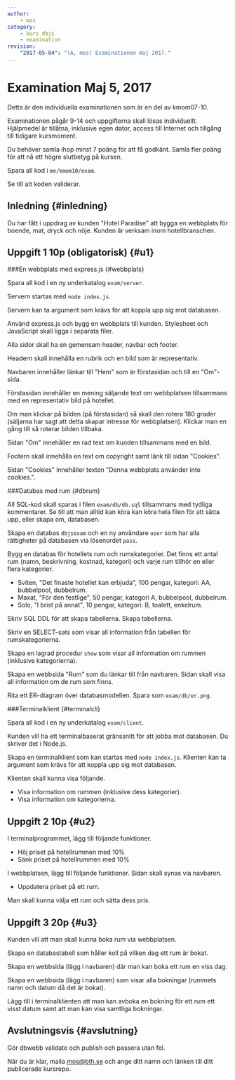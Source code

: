 ```yaml
---
author:
    - mos
category:
    - kurs dbjs
    - examination
revision:
    "2017-05-04": "(A, mos) Examinationen maj 2017."
...
```

Examination Maj 5, 2017
=======================================

Detta är den individuella examinationen som är en del av kmom07-10.

Examinationen pågår 9-14 och uppgifterna skall lösas individuellt. Hjälpmedel är tillåtna, inklusive egen dator, access till Internet och tillgång till tidigare kursmoment. 

Du behöver samla ihop minst 7 poäng för att få godkänt. Samla fler poäng för att nå ett högre slutbetyg på kursen.

<!--more-->

Spara all kod i `me/kmom10/exam`.

Se till att koden validerar.



Inledning {#inledning}
---------------------------------------

Du har fått i uppdrag av kunden "Hotel Paradise" att bygga en webbplats för boende, mat, dryck och nöje. Kunden är verksam inom hotellbranschen.



Uppgift 1 10p (obligatorisk) {#u1}
---------------------------------------



###En webbplats med express.js {#webbplats}

Spara all kod i en ny underkatalog `exam/server`.

Servern startas med `node index.js`.

Servern kan ta argument som krävs för att koppla upp sig mot databasen.

Använd express.js och bygg en webbplats till kunden. Stylesheet och JavaScript skall ligga i separata filer.

Alla sidor skall ha en gemensam header, navbar och footer.

Headern skall innehålla en rubrik och en bild som är representativ.

Navbaren innehåller länkar till "Hem" som är förstasidan och till en "Om"-sida.

Förstasidan innehåller en mening säljande text om webbplatsen tillsammans med en representativ bild på hotellet.

Om man klickar på bilden (på förstasidan) så skall den rotera 180 grader (säljarna har sagt att detta skapar intresse för webbplatsen). Klickar man en gång till så roterar bilden tillbaka.

Sidan "Om" innehåller en rad text om kunden tillsammans med en bild.

Footern skall innehålla en text om copyright samt länk till sidan "Cookies".

Sidan "Cookies" innehåller texten "Denna webbplats använder inte cookies.".



###Databas med rum {#dbrum}

All SQL-kod skall sparas i filen `exam/db/db.sql` tillsammans med tydliga kommentarer. Se till att man alltid kan köra kan köra hela filen för att sätta upp, eller skapa om, databasen.

Skapa en databas `dbjsexam` och en ny användare `user` som har alla rättigheter på databasen via lösenordet `pass`.

Bygg en databas för hotellets rum och rumskategorier. Det finns ett antal rum (namn, beskrivning, kostnad, kategori) och varje rum tillhör en eller flera kategorier.

* Sviten, "Det finaste hotellet kan erbjuda", 100 pengar, kategori: AA, bubbelpool, dubbelrum.
* Maxat, "För den festlige", 50 pengar, kategori A, bubbelpool, dubbelrum.
* Solo, "I brist på annat", 10 pengar, kategori: B, toalett, enkelrum.

Skriv SQL DDL för att skapa tabellerna. Skapa tabellerna.

Skriv en SELECT-sats som visar all information från tabellen för rumskategorierna.

Skapa en lagrad procedur `show` som visar all information om rummen (inklusive kategorierna).

Skapa en webbsida "Rum" som du länkar till från navbaren. Sidan skall visa all information om de rum som finns.

Rita ett ER-diagram över databasmodellen. Spara som `exam/db/er.png`.



###Terminalklient {#terminalcli}

Spara all kod i en ny underkatalog `exam/client`.

Kunden vill ha ett terminalbaserat gränssnitt för att jobba mot databasen. Du skriver det i Node.js.

Skapa en terminalklient som kan startas med `node index.js`. Klienten kan ta argument som krävs för att koppla upp sig mot databasen.

Klienten skall kunna visa följande.

* Visa information om rummen (inklusive dess kategorier).
* Visa information om kategorierna.




Uppgift 2 10p {#u2}
---------------------------------------

I terminalprogrammet, lägg till följande funktioner.

* Höj priset på hotellrummen med 10%
* Sänk priset på hotellrummen med 10%

I webbplatsen, lägg till följande funktioner. Sidan skall synas via navbaren.

* Uppdatera priset på ett rum.

Man skall kunna välja ett rum och sätta dess pris. 



Uppgift 3 20p {#u3}
---------------------------------------

Kunden vill att man skall kunna boka rum via webbplatsen.

Skapa en databastabell som håller koll på vilken dag ett rum är bokat.

Skapa en webbsida (lägg i navbaren) där man kan boka ett rum en viss dag.

Skapa en webbsida (lägg i navbaren) som visar alla bokningar (rummets namn och datum då det är bokat).

Lägg till i terminalklienten att man kan avboka en bokning för ett rum ett visst datum samt att man kan visa samtliga bokningar.



Avslutningsvis {#avslutning}
---------------------------------------

Gör dbwebb validate och publish och passera utan fel.

När du är klar, maila mos@bth.se och ange ditt namn och länken till ditt publicerade kursrepo.

